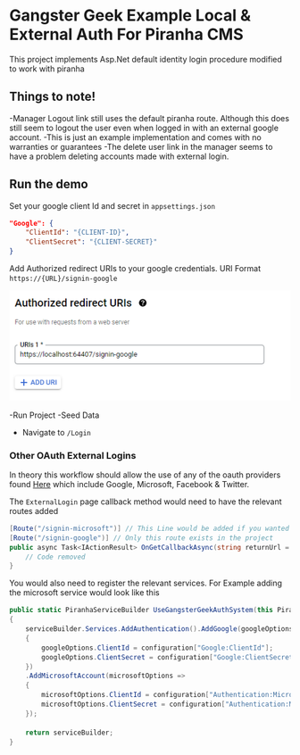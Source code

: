 # Gangster Geek Example Local &amp; External Auth For Piranha CMS
This project implements Asp.Net default identity login procedure modified to work with piranha
## Things to note!
-Manager Logout link still uses the default piranha route. Although this does still seem to logout the user even when logged in with an external google account.
-This is just an example implementation and comes with no warranties or guarantees
-The delete user link in the manager seems to have a problem deleting accounts made with external login.

## Run the demo
Set your google client Id and secret in `appsettings.json`

```json
"Google": {
    "ClientId": "{CLIENT-ID}",
    "ClientSecret": "{CLIENT-SECRET}"
}
```

Add Authorized redirect URIs to your google credentials. URI Format `https://{URL}/signin-google`

![Google Credentials Redirect Uri](/images/RedirectUri.png) 

-Run Project
-Seed Data
- Navigate to `/Login`


### Other OAuth External Logins
In theory this workflow should allow the use of any of the oauth providers found [Here](https://docs.microsoft.com/en-us/aspnet/core/security/authentication/social/google-logins?view=aspnetcore-6.0) which include Google, Microsoft, Facebook &amp; Twitter.

The `ExternalLogin` page callback method would need to have the relevant routes added

``` c#
[Route("/signin-microsoft")] // This Line would be added if you wanted to use microsoft accounts for login
[Route("/signin-google")] // Only this route exists in the project
public async Task<IActionResult> OnGetCallbackAsync(string returnUrl = null, string remoteError = null){
    // Code removed
}
```

You would also need to register the relevant services. For Example adding the microsoft service would look like this

```c#
public static PiranhaServiceBuilder UseGangsterGeekAuthSystem(this PiranhaServiceBuilder serviceBuilder, IConfiguration configuration)
{
    serviceBuilder.Services.AddAuthentication().AddGoogle(googleOptions =>
    {
        googleOptions.ClientId = configuration["Google:ClientId"];
        googleOptions.ClientSecret = configuration["Google:ClientSecret"];
    })
    .AddMicrosoftAccount(microsoftOptions =>
    {
        microsoftOptions.ClientId = configuration["Authentication:Microsoft:ClientId"];
        microsoftOptions.ClientSecret = configuration["Authentication:Microsoft:ClientSecret"];
    });

    return serviceBuilder;
}
```